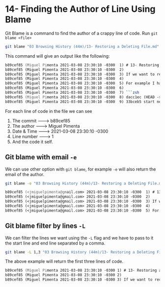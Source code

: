 # 14- Finding the Author of Line Using Blame

Git Blame is a command to find the author of a crappy line of code. Run `git blame <file>`

```zsh
git blame "03 Browsing History (44m)/13- Restoring a Deleting File.md"
```

This command will give an output like the following:

````zsh
b89cef85 (Miguel Pimenta 2021-03-08 23:30:10 -0300  1) # 13- Restoring a Deleting File
b89cef85 (Miguel Pimenta 2021-03-08 23:30:10 -0300  2)
b89cef85 (Miguel Pimenta 2021-03-08 23:30:10 -0300  3) If we want to recover a deleted file we can do it by checkout the previous commit, of the one that deleted the file.
b89cef85 (Miguel Pimenta 2021-03-08 23:30:10 -0300  4)
b89cef85 (Miguel Pimenta 2021-03-08 23:30:10 -0300  5) For example I have run `git rm "03 Browsing History (44m)/10- Finding Bugs Using Bisect.md"` and delete this file. Wih `git log --oneline`, we can see that the file was deleted in the last commit.
b89cef85 (Miguel Pimenta 2021-03-08 23:30:10 -0300  6)
b89cef85 (Miguel Pimenta 2021-03-08 23:30:10 -0300  7) ```zsh
b89cef85 (Miguel Pimenta 2021-03-08 23:30:10 -0300  8) dacc1ec (HEAD -> main) delete file
b89cef85 (Miguel Pimenta 2021-03-08 23:30:10 -0300  9) 33bceb5 start new lesson
````

For each line of code in the file we can see

1. The commit ---> b89cef85
2. The author ---> Miguel Pimenta
3. Date & Time ---> 2021-03-08 23:30:10 -0300
4. Line number ---> 1
5. And the code it self.

## Git blame with email `-e`

We can use other option with `git blame`, for example `-e` will also return the email of the author.

```zsh
git blame -e "03 Browsing History (44m)/13- Restoring a Deleting File.md"
```

```zsh
b89cef85 (<jmiguelpimenta@gmail.com> 2021-03-08 23:30:10 -0300  1) # 13- Restoring a Deleting File
b89cef85 (<jmiguelpimenta@gmail.com> 2021-03-08 23:30:10 -0300  2)
b89cef85 (<jmiguelpimenta@gmail.com> 2021-03-08 23:30:10 -0300  3) If we want to recover a deleted file we can do it by checkout the previous commit, of the one that deleted the file.
b89cef85 (<jmiguelpimenta@gmail.com> 2021-03-08 23:30:10 -0300  4)
b89cef85 (<jmiguelpimenta@gmail.com> 2021-03-08 23:30:10 -0300  5) For example I have run `git rm "03 Browsing History (44m)/10- Finding Bugs Using Bisect.md"` and delete this file. Wih `git log --oneline`, we can see that the file was deleted in the last commit.
```

## Git blame filter by lines `-L`

We can filter the lines we want using the `-L` flag and we have to pass to it the start line and end line separated by a comma.

```zsh
git blame -L 1,3 "03 Browsing History (44m)/13- Restoring a Deleting File.md"
```

The above example will return the first three lines of code.

```zsh
b89cef85 (Miguel Pimenta 2021-03-08 23:30:10 -0300 1) # 13- Restoring a Deleting File
b89cef85 (Miguel Pimenta 2021-03-08 23:30:10 -0300 2)
b89cef85 (Miguel Pimenta 2021-03-08 23:30:10 -0300 3) If we want to recover a deleted file we can do it by checkout the previous commit, of the one that deleted the file.
```

